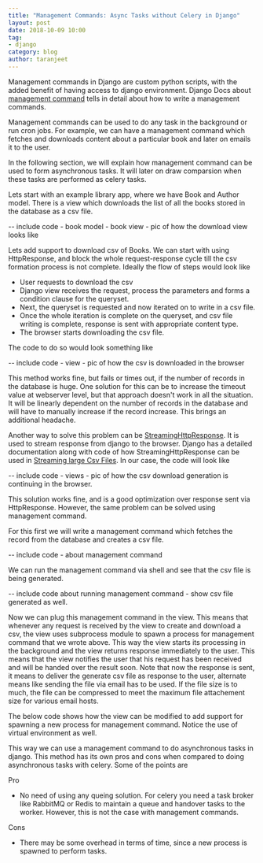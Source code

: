 ```yaml
---
title: "Management Commands: Async Tasks without Celery in Django"
layout: post
date: 2018-10-09 10:00
tag:
- django
category: blog
author: taranjeet
---
```


Management commands in Django are custom python scripts, with the added benefit of having access to django environment. Django Docs about [management command](https://docs.djangoproject.com/en/2.1/howto/custom-management-commands/) tells in detail about how to write a management commands.

Management commands can be used to do any task in the background or run cron jobs. For example, we can have a management command which fetches and downloads content about a particular book and later on emails it to the user.

In the following section, we will explain how management command can be used to form asynchronous tasks. It will later on draw comparsion when these tasks are performed as celery tasks.

Lets start with an example library app, where we have Book and Author model. There is a view which downloads the list of all the books stored in the database as a csv file.

-- include code
    - book model
    - book view
    - pic of how the download view looks like

Lets add support to download csv of Books. We can start with using HttpResponse, and block the whole request-response cycle till the csv formation process is not complete. Ideally the flow of steps would look like

* User requests to download the csv
* Django view receives the request, process the parameters and forms a condition clause for the queryset.
* Next, the queryset is requested and now iterated on to write in a csv file.
* Once the whole iteration is complete on the queryset, and csv file writing is complete, response is sent with appropriate content type.
* The browser starts downloading the csv file.

The code to do so would look something like

-- include code
    - view
    - pic of how the csv is downloaded in the browser

This method works fine, but fails or times out, if the number of records in the database is huge. One solution for this can be to increase the timeout value at webserver level, but that approach doesn't work in all the situation. It will be linearly dependent on the number of records in the database and will have to manually increase if the record increase. This brings an additional headache.

Another way to solve this problem can be [StreamingHttpResponse](https://docs.djangoproject.com/en/2.1/ref/request-response/#django.http.StreamingHttpResponse). It is used to stream response from django to the browser. Django has a detailed documentation along with code of how StreamingHttpResponse can be used in [Streaming large Csv Files](https://docs.djangoproject.com/en/2.1/howto/outputting-csv/#streaming-csv-files). In our case, the code will look like

-- include code
    - views
    - pic of how the csv download generation is continuing in the browser.

This solution works fine, and is a good optimization over response sent via HttpResponse. However, the same problem can be solved using management command.

For this first we will write a management command which fetches the record from the database and creates a csv file.

-- include code
    - about management command

We can run the management command via shell and see that the csv file is being generated.

-- include code about running management command
    - show csv file generated as well.

Now we can plug this management command in the view. This means that whenever any request is received by the view to create and download a csv, the view uses subprocess module to spawn a process for management command that we wrote above. This way the view starts its processing in the background and the view returns response immediately to the user. This means that the view notifies the user that his request has been received and will be handed over the result soon. Note that now the response is sent, it means to deliver the generate csv file as response to the user, alternate means like sending the file via email has to be used. If the file size is to much, the file can be compressed to meet the maximum file attachement size for various email hosts.

The below code shows how the view can be modified to add support for spawning a new process for management command. Notice the use of virtual environment as well.

This way we can use a management command to do asynchronous tasks in django. This method has its own pros and cons when compared to doing asynchronous tasks with celery. Some of the points are

Pro

* No need of using any queing solution. For celery you need a task broker like RabbitMQ or Redis to maintain a queue and handover tasks to the worker. However, this is not the case with management commands.

Cons

* There may be some overhead in terms of time, since a new process is spawned to perform tasks.



